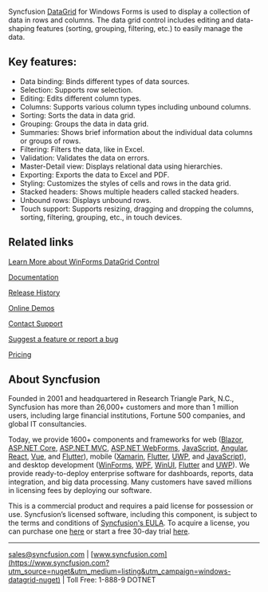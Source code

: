 Syncfusion [DataGrid](https://www.syncfusion.com/winforms-ui-controls/datagrid?utm_source=nuget&utm_medium=listing&utm_campaign=windows-datagrid-nuget) for Windows Forms is used to display a collection of data in rows and columns. The data grid control includes editing and data-shaping features (sorting, grouping, filtering, etc.) to easily manage the data.

## Key features:
* Data binding: Binds different types of data sources.
* Selection: Supports row selection.
* Editing: Edits different column types.
* Columns: Supports various column types including unbound columns.
* Sorting: Sorts the data in data grid.
* Grouping: Groups the data in data grid.
* Summaries: Shows brief information about the individual data columns or groups of rows.
* Filtering: Filters the data, like in Excel.
* Validation: Validates the data on errors.
* Master-Detail view: Displays relational data using hierarchies.
* Exporting: Exports the data to Excel and PDF.
* Styling: Customizes the styles of cells and rows in the data grid.
* Stacked headers: Shows multiple headers called stacked headers.
* Unbound rows: Displays unbound rows.
* Touch support: Supports resizing, dragging and dropping the columns, sorting, filtering, grouping, etc., in touch devices.

## Related links
[Learn More about WinForms DataGrid Control](https://www.syncfusion.com/winforms-ui-controls/?utm_source=nuget&utm_medium=listing&utm_campaign=windows-datagrid-nugett)

[Documentation](https://help.syncfusion.com/windowsforms/sfdatagrid/gettingstarted?utm_source=nuget&utm_medium=listing&utm_campaign=windows-datagrid-nuget)

[Release History](https://help.syncfusion.com/windowsforms/release-notes/v19.4.0.56?utm_source=nuget&utm_medium=listing&utm_campaign=windows-datagrid-nuget)

[Online Demos](https://github.com/syncfusion/winforms-demos/?utm_source=nuget&utm_medium=listing&utm_campaign=windows-datagrid-nuget)

[Contact Support](https://www.syncfusion.com/support/directtrac/incidents/newincident/?utm_source=nuget&utm_medium=listing&utm_campaign=windows-datagrid-nuget)

[Suggest a feature or report a bug](https://www.syncfusion.com/feedback/winforms?utm_source=nuget&utm_medium=listing&utm_campaign=windows-datagrid-nuget)

[Pricing](https://www.syncfusion.com/sales/products/windowsforms?utm_source=nuget&utm_medium=listing&utm_campaign=windows-datagrid-nuget)

## About Syncfusion
Founded in 2001 and headquartered in Research Triangle Park, N.C., Syncfusion has more than 26,000+ customers and more than 1 million users, including large financial institutions, Fortune 500 companies, and global IT consultancies.

Today, we provide 1600+ components and frameworks for web ([Blazor](https://www.syncfusion.com/blazor-components?utm_source=nuget&utm_medium=listing&utm_campaign=windows-datagrid-nuget), [ASP.NET Core](https://www.syncfusion.com/aspnet-core-ui-controls?utm_source=nuget&utm_medium=listing&utm_campaign=windows-datagrid-nuget), [ASP.NET MVC](https://www.syncfusion.com/aspnet-mvc-ui-controls?utm_source=nuget&utm_medium=listing&utm_campaign=windows-datagrid-nuget), [ASP.NET WebForms](https://www.syncfusion.com/jquery/aspnet-webforms-ui-controls?utm_source=nuget&utm_medium=listing&utm_campaign=windows-datagrid-nuget), [JavaScript](https://www.syncfusion.com/javascript-ui-controls?utm_source=nuget&utm_medium=listing&utm_campaign=windows-datagrid-nuget), [Angular](https://www.syncfusion.com/angular-ui-components?utm_source=nuget&utm_medium=listing&utm_campaign=windows-datagrid-nuget), [React](https://www.syncfusion.com/react-ui-components?utm_source=nuget&utm_medium=listing&utm_campaign=windows-datagrid-nuget), [Vue](https://www.syncfusion.com/vue-ui-components?utm_source=nuget&utm_medium=listing&utm_campaign=windows-datagrid-nuget), and [Flutter](https://www.syncfusion.com/flutter-widgets?utm_source=nuget&utm_medium=listing&utm_campaign=windows-datagrid-nuget)), mobile ([Xamarin](https://www.syncfusion.com/xamarin-ui-controls?utm_source=nuget&utm_medium=listing&utm_campaign=windows-datagrid-nuget), [Flutter](https://www.syncfusion.com/flutter-widgets?utm_source=nuget&utm_medium=listing&utm_campaign=windows-datagrid-nuget), [UWP](https://www.syncfusion.com/uwp-ui-controls?utm_source=nuget&utm_medium=listing&utm_campaign=windows-datagrid-nuget), and [JavaScript](https://www.syncfusion.com/javascript-ui-controls?utm_source=nuget&utm_medium=listing&utm_campaign=windows-datagrid-nuget)), and desktop development ([WinForms](https://www.syncfusion.com/winforms-ui-controls?utm_source=nuget&utm_medium=listing&utm_campaign=windows-datagrid-nuget), [WPF](https://www.syncfusion.com/wpf-ui-controls?utm_source=nuget&utm_medium=listing&utm_campaign=windows-datagrid-nuget), [WinUI](https://www.syncfusion.com/winui-controls?utm_source=nuget&utm_medium=listing&utm_campaign=windows-datagrid-nuget), [Flutter](https://www.syncfusion.com/flutter-widgets?utm_source=nuget&utm_medium=listing&utm_campaign=windows-datagrid-nuget) and [UWP](https://www.syncfusion.com/uwp-ui-controls?utm_source=nuget&utm_medium=listing&utm_campaign=windows-datagrid-nuget)). We provide ready-to-deploy enterprise software for dashboards, reports, data integration, and big data processing. Many customers have saved millions in licensing fees by deploying our software.


This is a commercial product and requires a paid license for possession or use. Syncfusion’s licensed software, including this component, is subject to the terms and conditions of [Syncfusion's EULA](https://www.syncfusion.com/eula/es/?utm_source=nuget&utm_medium=listing&utm_campaign=windows-datagrid-nuget). To acquire a license, you can purchase one [here]( https://www.syncfusion.com/sales/products/windowsforms?utm_source=nuget&utm_medium=listing&utm_campaign=windows-datagrid-nuget) or start a free 30-day trial [here](https://www.syncfusion.com/account/manage-trials/start-trials?utm_source=nuget&utm_medium=listing&utm_campaign=windows-datagrid-nuget).

___

[sales@syncfusion.com](mailto:sales@syncfusion.com?Subject=Syncfusion%20Notifications%20WinUI-%20NuGet) | [www.syncfusion.com](https://www.syncfusion.com?utm_source=nuget&utm_medium=listing&utm_campaign=windows-datagrid-nuget) | Toll Free: 1-888-9 DOTNET


